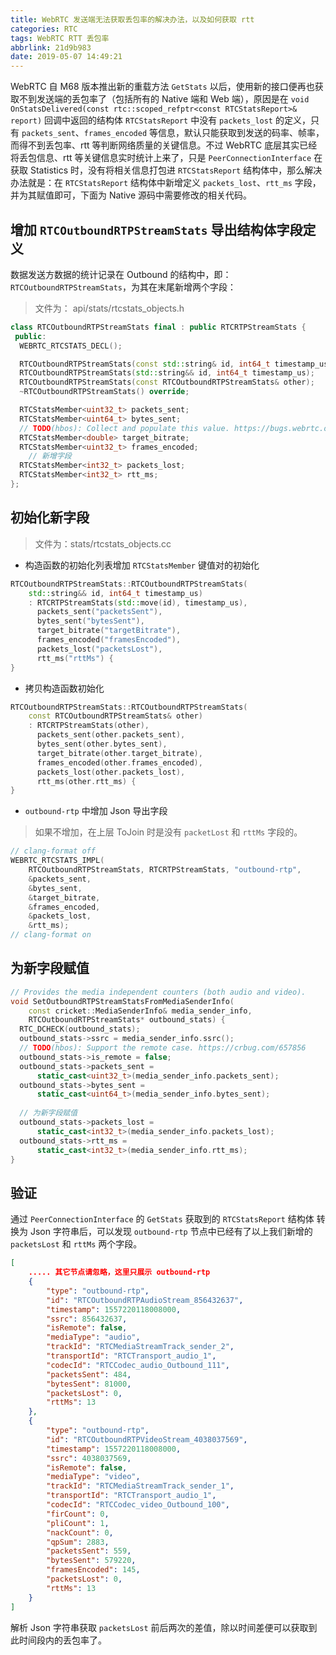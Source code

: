```yaml
---
title: WebRTC 发送端无法获取丢包率的解决办法，以及如何获取 rtt
categories: RTC
tags: WebRTC RTT 丢包率
abbrlink: 21d9b983
date: 2019-05-07 14:49:21
---
```


WebRTC 自 M68 版本推出新的重载方法 `GetStats` 以后，使用新的接口便再也获取不到发送端的丢包率了（包括所有的 Native 端和 Web 端），原因是在 `void OnStatsDelivered(const rtc::scoped_refptr<const RTCStatsReport>& report)` 回调中返回的结构体 `RTCStatsReport` 中没有 `packets_lost` 的定义，只有 `packets_sent`、`frames_encoded` 等信息，默认只能获取到发送的码率、帧率，而得不到丢包率、rtt 等判断网络质量的关键信息。不过 WebRTC 底层其实已经将丢包信息、rtt 等关键信息实时统计上来了，只是 `PeerConnectionInterface` 在获取 Statistics 时，没有将相关信息打包进 `RTCStatsReport` 结构体中，那么解决办法就是：在 `RTCStatsReport` 结构体中新增定义 `packets_lost`、`rtt_ms` 字段，并为其赋值即可，下面为 Native 源码中需要修改的相关代码。

<!--more-->

## 增加 `RTCOutboundRTPStreamStats` 导出结构体字段定义

数据发送方数据的统计记录在 Outbound 的结构中，即：`RTCOutboundRTPStreamStats`，为其在末尾新增两个字段：

> 文件为： api/stats/rtcstats_objects.h 

~~~cpp
class RTCOutboundRTPStreamStats final : public RTCRTPStreamStats {
 public:
  WEBRTC_RTCSTATS_DECL();

  RTCOutboundRTPStreamStats(const std::string& id, int64_t timestamp_us);
  RTCOutboundRTPStreamStats(std::string&& id, int64_t timestamp_us);
  RTCOutboundRTPStreamStats(const RTCOutboundRTPStreamStats& other);
  ~RTCOutboundRTPStreamStats() override;

  RTCStatsMember<uint32_t> packets_sent;
  RTCStatsMember<uint64_t> bytes_sent;
  // TODO(hbos): Collect and populate this value. https://bugs.webrtc.org/7066
  RTCStatsMember<double> target_bitrate;
  RTCStatsMember<uint32_t> frames_encoded;
    // 新增字段
  RTCStatsMember<int32_t> packets_lost;
  RTCStatsMember<int32_t> rtt_ms;
};
~~~

## 初始化新字段

> 文件为：stats/rtcstats_objects.cc

- 构造函数的初始化列表增加 `RTCStatsMember` 键值对的初始化

~~~cpp
RTCOutboundRTPStreamStats::RTCOutboundRTPStreamStats(
    std::string&& id, int64_t timestamp_us)
    : RTCRTPStreamStats(std::move(id), timestamp_us),
      packets_sent("packetsSent"),
      bytes_sent("bytesSent"),
      target_bitrate("targetBitrate"),
      frames_encoded("framesEncoded"),
      packets_lost("packetsLost"),
      rtt_ms("rttMs") {
}
~~~

- 拷贝构造函数初始化

~~~cpp
RTCOutboundRTPStreamStats::RTCOutboundRTPStreamStats(
    const RTCOutboundRTPStreamStats& other)
    : RTCRTPStreamStats(other),
      packets_sent(other.packets_sent),
      bytes_sent(other.bytes_sent),
      target_bitrate(other.target_bitrate),
      frames_encoded(other.frames_encoded),
      packets_lost(other.packets_lost),
      rtt_ms(other.rtt_ms) {
}
~~~

- `outbound-rtp` 中增加 Json 导出字段

> 如果不增加，在上层 ToJoin 时是没有 `packetLost` 和 `rttMs` 字段的。

~~~cpp
// clang-format off
WEBRTC_RTCSTATS_IMPL(
    RTCOutboundRTPStreamStats, RTCRTPStreamStats, "outbound-rtp",
    &packets_sent,
    &bytes_sent,
    &target_bitrate,
    &frames_encoded,
    &packets_lost,
    &rtt_ms);
// clang-format on
~~~

## 为新字段赋值

~~~cpp
// Provides the media independent counters (both audio and video).
void SetOutboundRTPStreamStatsFromMediaSenderInfo(
    const cricket::MediaSenderInfo& media_sender_info,
    RTCOutboundRTPStreamStats* outbound_stats) {
  RTC_DCHECK(outbound_stats);
  outbound_stats->ssrc = media_sender_info.ssrc();
  // TODO(hbos): Support the remote case. https://crbug.com/657856
  outbound_stats->is_remote = false;
  outbound_stats->packets_sent =
      static_cast<uint32_t>(media_sender_info.packets_sent);
  outbound_stats->bytes_sent =
      static_cast<uint64_t>(media_sender_info.bytes_sent);
  
  // 为新字段赋值
  outbound_stats->packets_lost =
      static_cast<int32_t>(media_sender_info.packets_lost);
  outbound_stats->rtt_ms =
      static_cast<int32_t>(media_sender_info.rtt_ms);
}
~~~

## 验证

通过 `PeerConnectionInterface` 的 `GetStats` 获取到的 `RTCStatsReport` 结构体 转换为 Json 字符串后，可以发现 `outbound-rtp` 节点中已经有了以上我们新增的 `packetsLost` 和 `rttMs` 两个字段。

~~~json
[
    ..... 其它节点请忽略，这里只展示 outbound-rtp
    {
        "type": "outbound-rtp",
        "id": "RTCOutboundRTPAudioStream_856432637",
        "timestamp": 1557220118008000,
        "ssrc": 856432637,
        "isRemote": false,
        "mediaType": "audio",
        "trackId": "RTCMediaStreamTrack_sender_2",
        "transportId": "RTCTransport_audio_1",
        "codecId": "RTCCodec_audio_Outbound_111",
        "packetsSent": 484,
        "bytesSent": 81000,
        "packetsLost": 0,
        "rttMs": 13
    },
    {
        "type": "outbound-rtp",
        "id": "RTCOutboundRTPVideoStream_4038037569",
        "timestamp": 1557220118008000,
        "ssrc": 4038037569,
        "isRemote": false,
        "mediaType": "video",
        "trackId": "RTCMediaStreamTrack_sender_1",
        "transportId": "RTCTransport_audio_1",
        "codecId": "RTCCodec_video_Outbound_100",
        "firCount": 0,
        "pliCount": 1,
        "nackCount": 0,
        "qpSum": 2883,
        "packetsSent": 559,
        "bytesSent": 579220,
        "framesEncoded": 145,
        "packetsLost": 0,
        "rttMs": 13
    }
]
~~~

解析 Json 字符串获取 `packetsLost` 前后两次的差值，除以时间差便可以获取到此时间段内的丢包率了。

